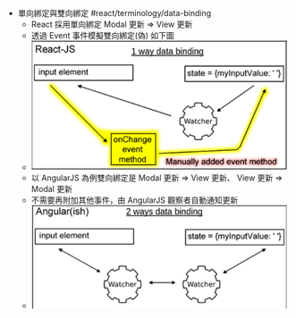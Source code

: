 - 單向綁定與雙向綁定 #react/terminology/data-binding
	- React 採用單向綁定 Modal 更新 => View 更新
	- 透過 Event 事件模擬雙向綁定(偽) 如下圖
	- ![image.png](../assets/image_1666062577302_0.png)
	- 以 AngularJS 為例雙向綁定是  Modal 更新 => View 更新、 View 更新 => Modal 更新
	- 不需要再附加其他事件，由 AngularJS 觀察者自動通知更新
	- ![image.png](../assets/image_1666080904149_0.png)